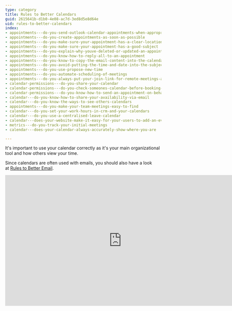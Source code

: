 ```yaml
---
type: category
title: Rules to Better Calendars
guid: 2615641b-d1b0-4e08-ac7d-3ed8d5e8d64e
uid: rules-to-better-calendars
index:
- appointments---do-you-send-outlook-calendar-appointments-when-appropriate
- appointments---do-you-create-appointments-as-soon-as-possible
- appointments---do-you-make-sure-your-appointment-has-a-clear-location-address
- appointments---do-you-make-sure-your-appointment-has-a-good-subject
- appointments---do-you-explain-why-youve-deleted-or-updated-an-appointment
- appointments---do-you-know-how-to-reply-all-to-an-appointment
- appointments---do-you-know-to-copy-the-email-content-into-the-calendar-appointment
- appointments---do-you-avoid-putting-the-time-and-date-into-the-subject-or-body-of-a-meeting
- appointments---do-you-use-propose-new-time
- appointments---do-you-automate-scheduling-of-meetings
- appointments---do-you-always-put-your-join-link-for-remote-meetings-at-the-top-of-the-body
- calendar-permissions---do-you-share-your-calendar
- calendar-permissions---do-you-check-someones-calendar-before-booking-an-appointment
- calendar-permissions---do-you-know-how-to-send-an-appointment-on-behalf-of-someone-else
- calendar---do-you-know-how-to-share-your-availability-via-email
- calendar---do-you-know-the-ways-to-see-others-calendars
- appointments---do-you-make-your-team-meetings-easy-to-find
- calendar---do-you-set-your-work-hours-in-crm-and-your-calendars
- calendar---do-you-use-a-centralised-leave-calendar
- calendar---does-your-website-make-it-easy-for-your-users-to-add-an-event-to-their-calendar
- metrics---do-you-track-your-initial-meetings
- calendar---does-your-calendar-always-accurately-show-where-you-are

---
```

<p>​​It's important to use your calendar correctly as it's your main organizational​ tool and how others view your time.<br></p><p>Since calendars are often&#160;used with​ emails, you should also have a look at&#160;<a href="/_layouts/15/FIXUPREDIRECT.ASPX?WebId=3dfc0e07-e23a-4cbb-aac2-e778b71166a2&amp;TermSetId=07da3ddf-0924-4cd2-a6d4-a4809ae20160&amp;TermId=9775587d-d391-4b7d-8654-96953eeb9cfc">Rules to Better Email</a>.<br></p>
<div class="ms-rtestate-read ms-rte-embedcode ms-rte-embedil ms-rtestate-notify s4-wpActive">
   <iframe width="750" height="422" src="https&#58;//www.youtube.com/embed/hlhqV0LwNJ8" frameborder="0"></iframe>&#160;</div>
<br>​<br>


